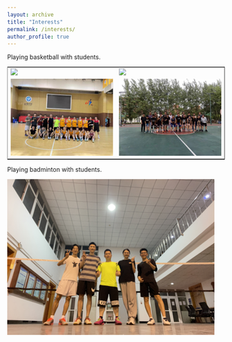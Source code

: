 ```yaml
---
layout: archive
title: "Interests"
permalink: /interests/
author_profile: true
---
```

Playing basketball with students.

<table border=none>
<tr>
<td style='border:none'><img src='/images/basketball1.jpg'></td>
<td style="border: none;"><img src='/images/basketball2.jpg'></td>
</tr>
<tr>
<td style="border: none;"><img src='/images/basketball3.jpg'></td>
<td style="border: none;"><img src='/images/basketball4.jpg'></td>
</tr></table>

Playing badminton with students.


<img src='/images/badminton1.jpg' width='480'>
